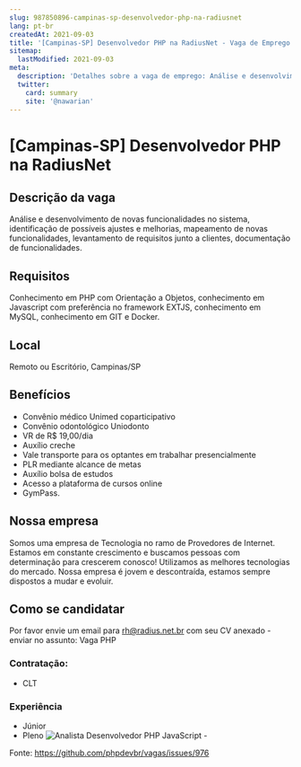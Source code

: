 ```yaml
---
slug: 987850896-campinas-sp-desenvolvedor-php-na-radiusnet
lang: pt-br
createdAt: 2021-09-03
title: '[Campinas-SP] Desenvolvedor PHP na RadiusNet - Vaga de Emprego'
sitemap:
  lastModified: 2021-09-03
meta:
  description: 'Detalhes sobre a vaga de emprego: Análise e desenvolvimento de novas funcionalidades no sistema, identificação de possíveis ajustes e melhorias, mapeamento de novas funcionalidades, levantamento de requisitos junto a clientes, documentação de funcionalidades.'
  twitter:
    card: summary
    site: '@nawarian'
---
```


# [Campinas-SP] Desenvolvedor PHP na RadiusNet

## Descrição da vaga
Análise e desenvolvimento de novas funcionalidades no sistema, identificação de possíveis ajustes e melhorias, mapeamento de novas funcionalidades, levantamento de requisitos junto a clientes, documentação de funcionalidades.

## Requisitos
Conhecimento em PHP com Orientação a Objetos, conhecimento em Javascript com preferência no framework EXTJS, conhecimento em MySQL, conhecimento em GIT e Docker.

## Local
Remoto ou Escritório, Campinas/SP 

## Benefícios
- Convênio médico Unimed coparticipativo
- Convênio odontológico Uniodonto
- VR de R$ 19,00/dia
- Auxílio creche
- Vale transporte para os optantes em trabalhar presencialmente
- PLR mediante alcance de metas
- Auxílio bolsa de estudos
- Acesso a plataforma de cursos online
- GymPass.


## Nossa empresa
Somos uma empresa de Tecnologia no ramo de Provedores de Internet. Estamos em constante crescimento e buscamos pessoas com determinação para crescerem conosco!
Utilizamos as melhores tecnologias do mercado. Nossa empresa é jovem e descontraída, estamos sempre dispostos a mudar e evoluir.

## Como se candidatar

Por favor envie um email para rh@radius.net.br com seu CV anexado - enviar no assunto: Vaga PHP

### Contratação:
- CLT

### Experiência
- Júnior
- Pleno
![Analista Desenvolvedor PHP JavaScript -](https://user-images.githubusercontent.com/90053770/132025705-19bba400-c74d-445d-9d0c-23b1451af329.png)


Fonte: https://github.com/phpdevbr/vagas/issues/976
